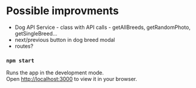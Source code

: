 # Possible improvments

- Dog API Service - class with API calls - getAllBreeds, getRandomPhoto, getSingleBreed...
- next/previous button in dog breed modal
- routes?

### `npm start`

Runs the app in the development mode.\
Open [http://localhost:3000](http://localhost:3000) to view it in your browser.
